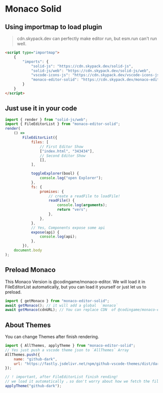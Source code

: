 # Monaco Solid

## Using importmap to load plugin

> cdn.skypack.dev can perfectly make editor run, but esm.run can't run well.

```html
<script type="importmap">
    {
        "imports": {
            "solid-js": "https://cdn.skypack.dev/solid-js",
            "solid-js/web": "https://cdn.skypack.dev/solid-js/web",
            "vscode-icons-js": "https://cdn.skypack.dev/vscode-icons-js",
            "monaco-editor-solid": "https://cdn.skypack.dev/monaco-editor-solid/dist/index.js"
        }
    }
</script>
```

## Just use it in your code

```js
import { render } from "solid-js/web";
import { FileEditorList } from "monaco-editor-solid";
render(
    () =>
        FileEditorList({
            files: [
                // First Editor Show
                ["index.html", "343434"],
                // Second Editor Show
                [],
            ],

            toggleExplorer(bool) {
                console.log("open Explorer");
            },
            fs: {
                promises: {
                    // create a readFile to loadFile!
                    readFile() {
                        console.log(arguments);
                        return "vers";
                    },
                },
            },
            // Yes, Components expose some api
            expose(api) {
                console.log(api);
            },
        }),
    document.body
);
```

## Preload Monaco

This Monaco Version is @codingame/monaco-editor. We will load it in FileEditorList automatically, but you can load it yourself or just let us to preload.

```js
import { getMonaco } from "monaco-editor-solid";
await getMonaco(); // it will add a global  `monaco`
await getMonaco(cdnURL); // You can replace CDN  of @codingame/monaco-editor
```

## About Themes

You can change Themes after finish rendering.

```js
import { AllThemes, applyTheme } from "monaco-editor-solid";
// Yes just push a vscode theme json to `AllThemes` Array
AllThemes.push({
    name: "github-dark",
    url: "https://fastly.jsdelivr.net/npm/github-vscode-themes/dist/dark.json",
});

// ! important, after FileEditorList finish rending!
// we load it automatically ，so don't worry about how we fetch the file and render it!
applyTheme("github-dark");
```
